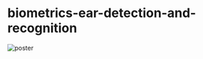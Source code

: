 # biometrics-ear-detection-and-recognition

![poster](https://github.com/sakshamsds/biometrics-ear-detection-and-recognition/assets/42541692/ddeb823b-864c-4be1-b8f3-5d1ed604bd36)
